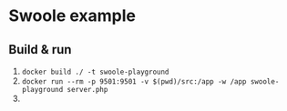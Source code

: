 # Swoole example

## Build & run
1. `docker build ./ -t swoole-playground`
2. `docker run --rm -p 9501:9501 -v $(pwd)/src:/app -w /app swoole-playground server.php`
3. 

